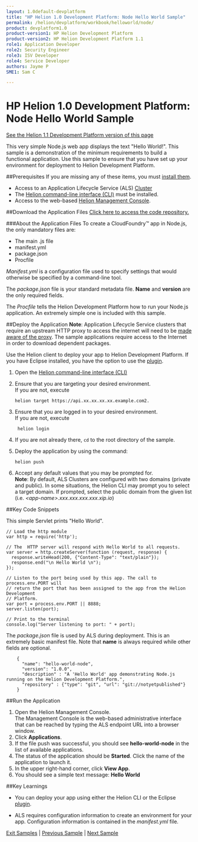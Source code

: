 ```yaml
---
layout: 1.0default-devplatform
title: "HP Helion 1.0 Development Platform: Node Hello World Sample"
permalink: /helion/devplatform/workbook/helloworld/node/
product: devplatform1.0
product-version1: HP Helion Development Platform
product-version2: HP Helion Development Platform 1.1
role1: Application Developer
role2: Security Engineer
role3: ISV Developer 
role4: Service Developer
authors: Jayme P
SME1: Sam C

---
```

<!--PUBLISHED-->
# HP Helion 1.0 Development Platform: Node Hello World Sample
[See the Helion 1.1 Development Platform version of this page](/helion/devplatform/1.1/workbook/helloworld/node/)

This very simple Node.js web app displays the text "Hello World!". This sample is a demonstration of the minimum requirements to build a functional application. Use this sample to ensure that you have set up your environment for deployment to Helion Development Platform.

##Prerequisites
If you are missing any of these items, you must [install them](/helion/devplatform/appdev/).

- Access to an Application Lifecycle Service (ALS) [Cluster](/als/v1/admin/cluster/)
- The  [Helion command-line interface (CLI)](/als/v1/user/client/) must be installed.
- Access to the web-based [Helion Management Console](/als/v1/user/console/).

##Download the Application Files
[Click here to access the code repository.](https://github.com/HelionDevPlatform/helion-hello-world-node)

###About the Application Files
To create a CloudFoundry&#8482; app in Node.js, the only mandatory files are:

* The main .js file
* manifest.yml
* package.json
* Procfile 

*Manifest.yml* is a configuration file used to specify settings that would otherwise be specified by a command-line tool. 

The *package.json* file is your standard metadata file. **Name** and **version** are the only required fields. 

The *Procfile* tells the Helion Development Platform how to run your Node.js application. An extremely simple one is included with this sample.

##Deploy the Application
**Note**: Application Lifecycle Service clusters that require an upstream HTTP proxy to access the internet will need to be [made aware of the proxy](/als/v1/admin/server/configuration/#staging-cache-app-http-proxy). The sample applications require access to the Internet in order to download dependent packages.

Use the Helion client to deploy your app to Helion Development Platform.  If you have Eclipse installed, you have the option to use the [plugin](/helion/devplatform/eclipse/).

1.	Open the [Helion command-line interface (CLI)](/als/v1/user/reference/client-ref/)
3.	Ensure that you are targeting your desired environment.  <br /> If you are not, execute
	
		helion target https://api.xx.xx.xx.xx.example.com2.	


1. Ensure that you are logged in to your desired environment.  <br />If you are not, execute
	
		helion login
	
4.	If you are not already there, `cd` to the root directory of the sample.

5.	Deploy the application by using the command: 

		helion push 



1. Accept any default values that you may be prompted for. <br />**Note**: By default, ALS Clusters are configured with two domains (private and public).  In some situations, the Helion CLI may prompt you to select a target domain.  If prompted, select the public domain from the given list (i.e. *&lt;app-name>.xxx.xxx.xxx.xxx.xip.io*)

##Key Code Snippets

This simple Servlet prints "Hello World".

	// Load the http module 
	var http = require('http');
	
	// The  HTTP server will respond with Hello World to all requests.
	var server = http.createServer(function (request, response) {
	  response.writeHead(200, {"Content-Type": "text/plain"});
	  response.end("\n Hello World \n");
	});
	
	// Listen to the port being used by this app. The call to process.env.PORT will
	// return the port that has been assigned to the app from the Helion Development
	// Platform.
	var port = process.env.PORT || 8888;
	server.listen(port);
	
	// Print to the terminal
	console.log("Server listening to port: " + port);

The *package.json* file is used by ALS during deployment. This is an extremely basic manifest file. 
Note that **name** is always required while other fields are optional.

		{
		  "name": "hello-world-node",
		  "version": "1.0.0",
		  "description" : "A 'Hello World' app demonstrating Node.js running on the Helion Development Platform.",
		  "repository" : {"type": "git", "url": "git://notyetpublished"}
		}

 
##Run the Application
1.	Open the Helion Management Console. <br /> The Management Console is the web-based administrative interface that can be reached by typing the ALS endpoint URL into a browser window.
2.	Click **Applications**.
3.	If the file push was successful, you should see **hello-world-node** in the list of available applications.
4.	The status of the application should be **Started**.  Click the name of the application to launch it.
5.	In the upper right-hand corner, click **View App**.
6.	You should see a simple text message: **Hello World**

##Key Learnings

- You can deploy your app using either the Helion CLI or the Eclipse [plugin](/helion/devplatform/eclipse/).

- ALS requires configuration information to create an environment for your app. Configuration information is contained in the *manifest.yml* file.

[Exit Samples](/helion/devplatform/appdev/) | [Previous Sample](/helion/devplatform/workbook/messaging/node/) | [Next Sample](/helion/devplatform/workbook/database/node/)
